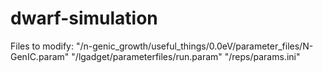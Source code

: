 # dwarf-simulation

Files to modify:
"/n-genic_growth/useful_things/0.0eV/parameter_files/N-GenIC.param"
"/lgadget/parameterfiles/run.param"
"/reps/params.ini"

